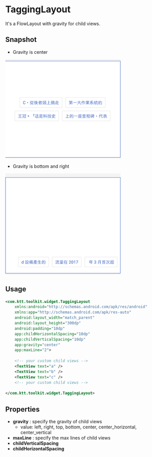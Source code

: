 TaggingLayout
=============

 It's a FlowLayout with gravity for child views.

Snapshot
--------
+ Gravity is center

![Gravity Center](./gravity_center.png)

+ Gravity is bottom and right

![Gravity Bottom & Right](./gravity_bottom_right.png)

Usage
-----
```xml
<com.ktt.toolkit.widget.TaggingLayout
    xmlns:android="http://schemas.android.com/apk/res/android"
    xmlns:app="http://schemas.android.com/apk/res-auto"
    android:layout_width="match_parent"
    android:layout_height="300dp"
    android:padding="10dp"
    app:childHorizontalSpacing="10dp"
    app:childVerticalSpacing="10dp"
    app:gravity="center"
    app:maxLine="2">

    <!-- your custom child views -->
    <TextView text="a" />
    <TextView text="b" />
    <TextView text="c" />
    <!-- your custom child views -->

</com.ktt.toolkit.widget.TaggingLayout>
```

Properties
----------
+ **gravity** : specify the gravity of child views
  - value: left, right, top, bottom, center, center_horizontal, center_vertical
+ **maxLine** : specify the max lines of child views
+ **childVerticalSpacing**
+ **childHorizontalSpacing**

